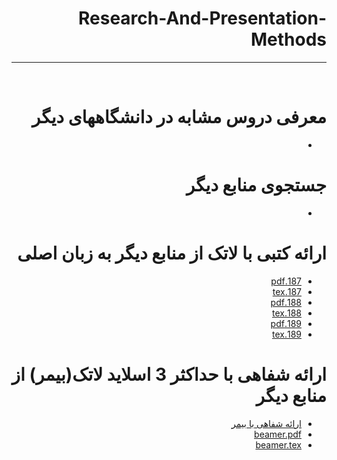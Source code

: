 <div dir="rtl">
  
# Research-And-Presentation-Methods
---

<br>


# معرفی دروس مشابه در دانشگاههای دیگر
- []()

# جستجوی منابع دیگر
- []()

# ارائه کتبی با لاتک از منابع دیگر به زبان اصلی
- [187.pdf](https://github.com/pouryab75/PNU_3991_AR/blob/main/Research-And-Presentation-Methods/22.pdf)
- [187.tex](https://github.com/pouryab75/PNU_3991_AR/blob/main/Research-And-Presentation-Methods/22.tex)
- [188.pdf](https://github.com/pouryab75/PNU_3991_AR/blob/main/Research-And-Presentation-Methods/23.pdf)
- [188.tex](https://github.com/pouryab75/PNU_3991_AR/blob/main/Research-And-Presentation-Methods/23.tex)
- [189.pdf](https://github.com/pouryab75/PNU_3991_AR/blob/main/Research-And-Presentation-Methods/24.pdf)
- [189.tex](https://github.com/pouryab75/PNU_3991_AR/blob/main/Research-And-Presentation-Methods/24.tex)

# ارائه شفاهی با حداکثر 3 اسلاید لاتک(بیمر) از منابع دیگر
- [ارائه شفاهی با بیمر]()
- [beamer.pdf]()
- [beamer.tex]()






